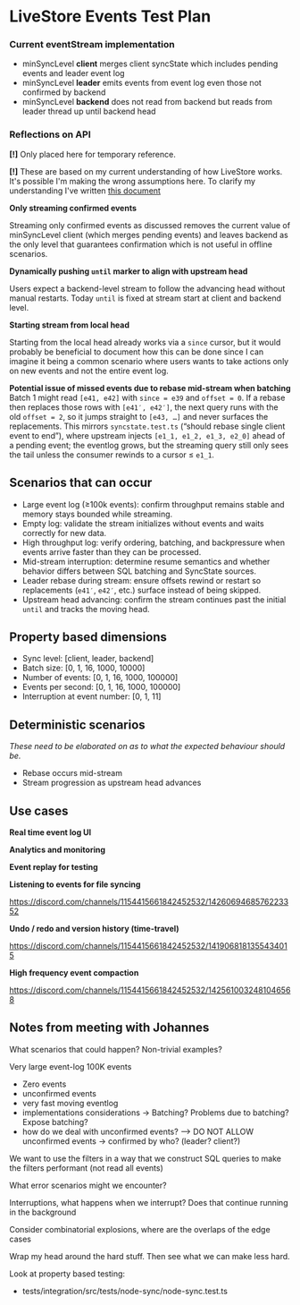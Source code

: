 # LiveStore Events Test Plan

### Current eventStream implementation

- minSyncLevel **client** merges client syncState which includes pending events and leader event log
- minSyncLevel **leader** emits events from event log even those not confirmed by backend
- minSyncLevel **backend** does not read from backend but reads from leader thread up until backend head

### Reflections on API

**[!]** Only placed here for temporary reference.

**[!]** These are based on my current understanding of how LiveStore works. It's possible I'm making the wrong assumptions here. To clarify my understanding I've written [this document](understanding-events.md)

**Only streaming confirmed events**

Streaming only confirmed events as discussed removes the current value of minSyncLevel client (which merges pending events) and leaves backend as the only level that guarantees confirmation which is not useful in offline scenarios.

**Dynamically pushing `until` marker to align with upstream head**

Users expect a backend-level stream to follow the advancing head without manual restarts. Today `until` is fixed at stream start at client and backend level.

**Starting stream from local head**

Starting from the local head already works via a `since` cursor, but it would probably be beneficial to document how this can be done since I can imagine it being a common scenario where users wants to take actions only on new events and not the entire event log.

**Potential issue of missed events due to rebase mid-stream when batching**
Batch 1 might read `[e41, e42]` with `since = e39` and `offset = 0`. If a rebase then replaces those rows with `[e41′, e42′]`, the next query runs with the old `offset = 2`, so it jumps straight to `[e43, …]` and never surfaces the replacements. This mirrors `syncstate.test.ts` (“should rebase single client event to end”), where upstream injects `[e1_1, e1_2, e1_3, e2_0]` ahead of a pending event; the eventlog grows, but the streaming query still only sees the tail unless the consumer rewinds to a cursor ≤ `e1_1`.

## Scenarios that can occur

- Large event log (≥100k events): confirm throughput remains stable and memory stays bounded while streaming.
- Empty log: validate the stream initializes without events and waits correctly for new data.
- High throughput log: verify ordering, batching, and backpressure when events arrive faster than they can be processed.
- Mid-stream interruption: determine resume semantics and whether behavior differs between SQL batching and SyncState sources.
- Leader rebase during stream: ensure offsets rewind or restart so replacements (`e41′`, `e42′`, etc.) surface instead of being skipped.
- Upstream head advancing: confirm the stream continues past the initial `until` and tracks the moving head.

## Property based dimensions

- Sync level: [client, leader, backend]
- Batch size: [0, 1, 16, 1000, 10000]
- Number of events: [0, 1, 16, 1000, 100000]
- Events per second: [0, 1, 16, 1000, 100000]
- Interruption at event number: [0, 1, 11]

## Deterministic scenarios

*These need to be elaborated on as to what the expected behaviour should be.*

- Rebase occurs mid-stream
- Stream progression as upstream head advances

## Use cases

**Real time event log UI**

**Analytics and monitoring**

**Event replay for testing**

**Listening to events for file syncing**

https://discord.com/channels/1154415661842452532/1426069468576223352

**Undo / redo and version history (time-travel)**

https://discord.com/channels/1154415661842452532/1419068181355434015

**High frequency event compaction**

https://discord.com/channels/1154415661842452532/1425610032481046568

## Notes from meeting with Johannes

What scenarios that could happen?
Non-trivial examples?

Very large event-log 100K events
- Zero events
- unconfirmed events
- very fast moving eventlog
- implementations considerations -> Batching? Problems due to batching? Expose batching?
- how do we deal with unconfirmed events? --> DO NOT ALLOW unconfirmed events -> confirmed by who? (leader? client?)

We want to use the filters in a way that we construct SQL queries to make the filters performant (not read all events)

What error scenarios might we encounter?

Interruptions, what happens when we interrupt? Does that continue running in the background

Consider combinatorial explosions, where are the overlaps of the edge cases

Wrap my head around the hard stuff. Then see what we can make less hard.

Look at property based testing:
- tests/integration/src/tests/node-sync/node-sync.test.ts